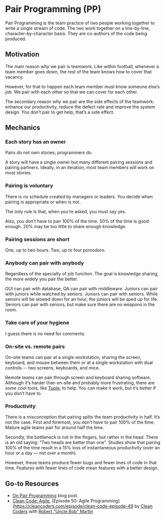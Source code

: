 # Pair Programming (PP)

Pair Programming is the team practice of two people working together to write a single stream of code. The two work together on a line-by-line, character-by-character basis. They are co-authors of the code being produced.

## Motivation

The main reason why we pair is teamwork. Like within football, whenever a team member goes down, the rest of the team knows how to cover that vacancy.

However, for that to happen each team member must know someone else’s job. We pair with each other so that we can cover for each other.

The secondary reason why we pair are the side effects of the teamwork: enhance our productivity, reduce the defect rate and improve the system design. You don’t pair to get help, that’s a side effect.

## Mechanics

### Each story has an owner

Pairs do not own stories; programmers do.

A story will have a single owner but many different pairing sessions and pairing partners. Ideally, in an iteration, most team members will work on most stories.

### Pairing is voluntary

There is no schedule created by managers or leaders. You decide when pairing is appropriate or when is not.

The only rule is that, when you’re asked, you must say yes.

Also, you don’t have to pair 100% of the time. 50% of the time is good enough. 20% may be too little to share enough knowledge.

### Pairing sessions are short

One, up to two hours. Two, up to four pomodoro.

### Anybody can pair with anybody

Regardless of the specialty of job function. The goal is knowledge sharing, the more widely you pair the better.

GUI can pair with database, QA can pair with middleware. Juniors can pair with juniors while watched by seniors. Juniors can pair with seniors. While seniors will be slowed down for an hour, the juniors will be sped up for life. Seniors can pair with seniors, but make sure there are no weapons in the room.

### Take care of your hygiene

I guess there is no need for comments.

### On-site vs. remote pairs

On-site teams can pair at a single workstation, sharing the screen, keyboard, and mouse between them or at a single workstation with dual controls -- two screens, keyboards, and mice.

Remote teams can pair through screen and keyboard sharing software. Although it’s harder than on-site and probably more frustrating, there are some cool tools, like [Tuple](https://tuple.app), to help. You can make it work, but it’s better if you don’t have to.

### Productivity

There is a misconception that pairing splits the team productivity in half. It’s not the case. First and foremost, you don’t have to pair 100% of the time. Mature agile teams pair for around half the time.

Secondly, the bottleneck is not in the fingers, but rather in the head. There is an old saying: "Two heads are better than one".
Studies show that pairing 100% of the time result in a 15% loss of instantaneous productivity (over an hour or a day — not over a month).

However, these teams produce fewer bugs and fewer lines of code in that time. Features with fewer lines of code mean features with a better design.

## Go-to Resources

- [On Pair Programming](https://martinfowler.com/articles/on-pair-programming.html) blog post.
- [Clean Code: Agile](https://cleancoders.com/series/clean-code/agile), [Episode 50: Agile Programming](https://cleancoders.com/episode/clean-code-episode-49 by [Clean Coders](https://cleancoders.com/) with [Robert "Uncle Bob" Martin](https://www.goodreads.com/author/show/45372.Robert_C_Martin)

